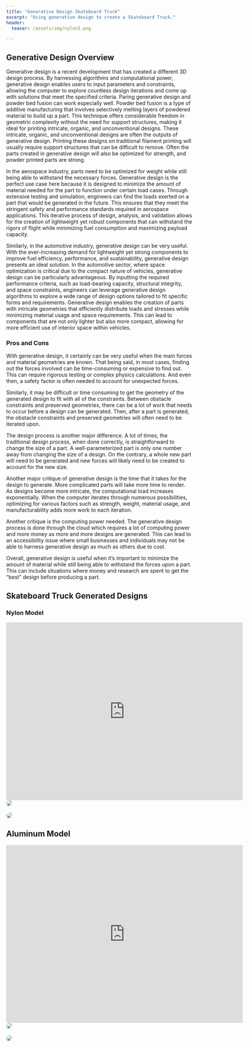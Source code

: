 ```yaml
---
title: "Generative Design Skateboard Truck"
excerpt: "Using generative design to create a Skateboard Truck."
header:
  teaser: /assets/img/nylon3.png

---
```


## Generative Design Overview
Generative design is a recent development that has created a different 3D design process. By harnessing algorithms and computational power, generative design enables users to input parameters and constraints, allowing the computer to explore countless design iterations and come up with solutions that meet the specified criteria. Paring generative design and powder bed fusion can work especially well. Powder bed fusion is a type of additive manufacturing that involves selectively melting layers of powdered material to build up a part. This technique offers considerable freedom in geometric complexity without the need for support structures, making it ideal for printing intricate, organic, and unconventional designs. These intricate, organic, and unconventional designs are often the outputs of generative design. Printing these designs on traditional filament printing will usually require support structures that can be difficult to remove. Often the parts created in generative design will also be optimized for strength, and powder printed parts are strong.

In the aerospace industry, parts need to be optimized for weight while still being able to withstand the necessary forces. Generative design is the perfect use case here because it is designed to minimize the amount of material needed for the part to function under certain load cases. Through extensive testing and simulation, engineers can find the loads exerted on a part that would be generated in the future. This ensures that they meet the stringent safety and performance standards required in aerospace applications. This iterative process of design, analysis, and validation allows for the creation of lightweight yet robust components that can withstand the rigors of flight while minimizing fuel consumption and maximizing payload capacity.

Similarly, in the automotive industry, generative design can be very useful. With the ever-increasing demand for lightweight yet strong components to improve fuel efficiency, performance, and sustainability, generative design presents an ideal solution. In the automotive sector, where space optimization is critical due to the compact nature of vehicles, generative design can be particularly advantageous. By inputting the required performance criteria, such as load-bearing capacity, structural integrity, and space constraints, engineers can leverage generative design algorithms to explore a wide range of design options tailored to fit specific forms and requirements. Generative design enables the creation of parts with intricate geometries that efficiently distribute loads and stresses while minimizing material usage and space requirements. This can lead to components that are not only lighter but also more compact, allowing for more efficient use of interior space within vehicles.


### Pros and Cons
With generative design, it certainly can be very useful when the main forces and material geometries are known. That being said, in most cases, finding out the forces involved can be time-consuming or expensive to find out. This can require rigorous testing or complex physics calculations. And even then, a safety factor is often needed to account for unexpected forces.

Similarly, it may be difficult or time consuming to get the geometry of the generated design to fit with all of the constraints. Between obstacle constraints and preserved geometries, there can be a lot of work that needs to occur before a design can be generated. Then, after a part is generated, the obstacle constraints and preserved geometries will often need to be iterated upon.

The design process is another major difference. A lot of times, the traditional design process, when done correctly, is straightforward to change the size of a part. A well-parameterized part is only one number away from changing the size of a design. On the contrary, a whole new part will need to be generated and new forces will likely need to be created to account for the new size.

Another major critique of generative design is the time that it takes for the design to generate. More complicated parts will take more time to render. As designs become more intricate, the computational load increases exponentially. When the computer iterates through numerous possibilities, optimizing for various factors such as strength, weight, material usage, and manufacturability adds more work to each iteration.

Another critique is the computing power needed. The generative design process is done through the cloud which requires a lot of computing power and more money as more and more designs are generated. This can lead to an accessibility issue where small businesses and individuals may not be able to harness generative design as much as others due to cost.

Overall, generative design is useful when it’s important to minimize the amount of material while still being able to withstand the forces upon a part. This can include situations where money and research are spent to get the “best” design before producing a part. 


## Skateboard Truck Generated Designs

### Nylon Model
<iframe src="https://vanderbilt643.autodesk360.com/shares/public/SH512d4QTec90decfa6e42a29e1a2e9fba3c?mode=embed" width="640" height="480" allowfullscreen="true" webkitallowfullscreen="true" mozallowfullscreen="true"  frameborder="0"></iframe>

<img src="/assets/img/nylon.png" style="border-radius: 20px;">
<br><br>
<img src="/assets/img/nylon2.png" style="border-radius: 20px;">
<br>

## Aluminum Model

<iframe src="https://vanderbilt643.autodesk360.com/shares/public/SH512d4QTec90decfa6e7e8fada4757a91e8?mode=embed" width="640" height="480" allowfullscreen="true" webkitallowfullscreen="true" mozallowfullscreen="true"  frameborder="0"></iframe>

<img src="/assets/img/aluminun.png" style="border-radius: 20px;">
<br><br>
<img src="/assets/img/aluminum2.png" style="border-radius: 20px;">


